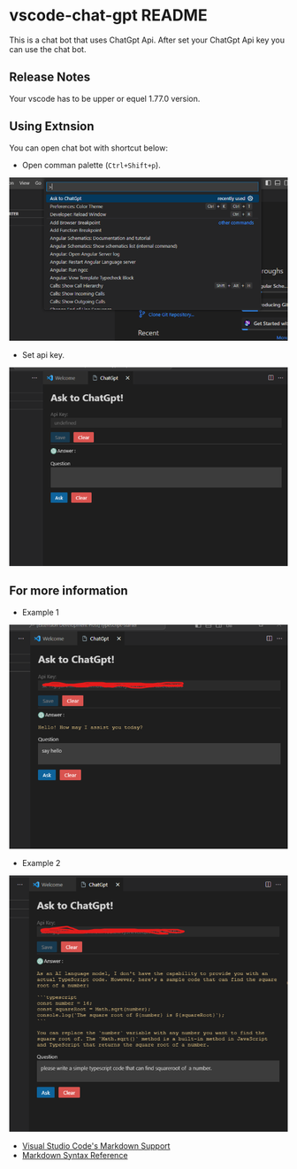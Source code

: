 # vscode-chat-gpt README

This is a chat bot that uses ChatGpt Api. After set your ChatGpt Api key you can use the chat bot.

## Release Notes

Your vscode has to be upper or equel 1.77.0 version.
## Using Extnsion

You can open chat bot with shortcut below:

* Open comman palette (`Ctrl+Shift+p`).

![alt text](https://github.com/ismailkasan/chat-gpt-vscode-extension/blob/main/src/images/command.png?raw=true)

* Set api key.

![alt text](https://github.com/ismailkasan/chat-gpt-vscode-extension/blob/main/src/images/extension.png?raw=true)

## For more information

* Example 1


![alt text](https://github.com/ismailkasan/chat-gpt-vscode-extension/blob/main/src/images/extension-1.png?raw=true)

* Example 2


![alt text](https://github.com/ismailkasan/chat-gpt-vscode-extension/blob/main/src/images/extension-2.png?raw=true)

* [Visual Studio Code's Markdown Support](http://code.visualstudio.com/docs/languages/markdown)
* [Markdown Syntax Reference](https://help.github.com/articles/markdown-basics/)
